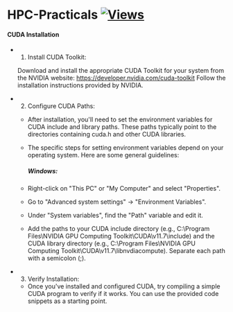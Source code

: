 # HPC-Practicals  [![Views](https://hits.seeyoufarm.com/api/count/incr/badge.svg?url=https%3A%2F%2Fgithub.com%2Fprashantjagtap2909%2FHPC-Practical&count_bg=%2379C83D&title_bg=%23555555&icon=&icon_color=%23E7E7E7&title=Views&edge_flat=false)](https://hits.seeyoufarm.com)




#### CUDA Installation
- 1. Install CUDA Toolkit:

  Download and install the appropriate CUDA Toolkit for your system from the NVIDIA website: https://developer.nvidia.com/cuda-toolkit
  Follow the installation instructions provided by NVIDIA.
- 2. Configure CUDA Paths:

  - After installation, you'll need to set the environment variables for CUDA include and library paths. These paths typically point to the directories containing cuda.h and other CUDA libraries.

  - The specific steps for setting environment variables depend on your operating system. Here are some general guidelines:

    ##### Windows:
  - Right-click on "This PC" or "My Computer" and select "Properties".
  - Go to "Advanced system settings" -> "Environment Variables".
  - Under "System variables", find the "Path" variable and edit it.
  - Add the paths to your CUDA include directory (e.g., C:\Program Files\NVIDIA GPU Computing Toolkit\CUDA\v11.7\include) and the CUDA library directory (e.g., C:\Program Files\NVIDIA GPU       Computing Toolkit\CUDA\v11.7\libnvdiacompute). Separate each path with a semicolon (;).

- 3. Verify Installation:

  - Once you've installed and configured CUDA, try compiling a simple CUDA program to verify if it works. You can use the provided code snippets as a starting point.
